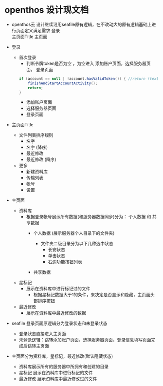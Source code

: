 # openthos 设计现文档
  - openthos云 设计继续沿用seafile原有逻辑，在不改动大的原有逻辑基础上进行页面定义满足需求
    登录  
    主页面Title
    主页面
    
  - 登录
    - 首次登录
      - 判断令牌token是否为空 ，为空进入 添加账户页面，选择服务器页面， 登录页面
      ```java
      if (account == null | !account.hasValidToken()) { //return !textUtils.isEmpty(token)
          finishAndStartAccountActivity();
          return;
      }
      ```
        - 添加账户页面
        - 选择服务器页面
        - 登录页面
        
            
  - 主页面Title
    - 文件列表排序规则
      - 名字
      - 名字 (降序)
      - 最近修改
      - 最近修改 (降序)
    - 更多
      - 新建资料库
      - 传输列表
      - 帐号
      - 设置
  - 主页面
    - 资料库
      - 根据登录帐号展示所有数据(和服务器数据同步)分为： 个人数据 和 共享数据
        - 个人数据 (展示服务器个人目录下的文件夹)
          - 文件夹二级目录分为以下几种选中状态
            - 长安状态
            - 单击状态
            - 右边功能按钮列表
            
        - 共享数据
    - 星标记
      - 展示在资料库中进行标记过的文件
        - 根据星标记数据大于1的条件，来决定是否显示和隐藏，主页面头部排序按钮
    - 最近修改
      - 展示在资料库中最近修改的数据
 
 - seafile 登录页面原逻辑分为登录状态和未登录状态
    - 登录状态直接进入主页面
    - 未登录逻辑：跳转添加账户页面，选择服务器页面，登录信息填写页面完成后跳转主页面
  - 主页面分为资料库，星标记，最近修改(默认隐藏状态)
    - 资料库展示所有的服务器中所拥有和创建的目录
    - 星标记 展示在资料库中进行标记的文件
    - 最近修改 展示资料库中最近修改过的文件
